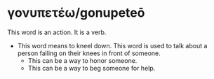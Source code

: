 # γονυπετέω/gonupeteō 
This word is an action. It is a verb.

* This word means to kneel down. This word is used to talk about a person falling on their knees in front of someone.
    * This can be a way to honor someone.
    * This can be a way to beg someone for help.
